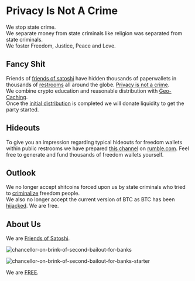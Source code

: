 # Privacy Is Not A Crime
We stop state crime.  
We separate money from state criminals like religion was separated from state criminals.  
We foster Freedom, Justice, Peace and Love.  

## Fancy Shit
Friends of [friends of satoshi](https://github.com/moniquebaumann/friends-of-satoshi) have hidden thousands of paperwallets in thousands of [restrooms](https://rumble.com/c/c-6145166) all around the globe. [Privacy is not a crime](https://privacy-is-not-a-crime.de).   
We combine crypto education and reasonable distribution with [Geo-Caching](https://geo-caching.org).  
Once the [initial distribution](https://polygonscan.com/token/0xb841A4f979F9510760ecf60512e038656E68f459#balances) is completed we will donate liquidity to get the party started. 

## Hideouts
To give you an impression regarding typical hideouts for freedom wallets within public restrooms we have prepared [this channel](https://rumble.com/c/c-6145166) on [rumble.com](https://rumble.com). Feel free to generate and fund thousands of freedom wallets yourself. 

## Outlook
We no longer accept shitcoins forced upon us by state criminals who tried to [criminalize](https://x.com/KimDotcom/status/1785515855893450813) freedom people.    
We also no longer accept the current version of BTC as BTC has been [hijacked](https://www.youtube.com/watch?v=SGWIh9yzg-I). 
We are free.  

## About Us 
We are [Friends of Satoshi](https://github.com/moniquebaumann/friends-of-satoshi). 
  
![chancellor-on-brink-of-second-bailout-for-banks](https://github.com/moniquebaumann/freedom-cash-bot/assets/160405077/a8fd8989-a8d1-4a9d-9dc1-bd0f24196773)

![chancellor-on-brink-of-second-bailout-for-banks-starter](https://github.com/moniquebaumann/freedom-cash-bot/assets/160405077/1ed00195-9738-45bf-a807-4dff034947ff)

  
We are [FREE](https://polygonscan.com/address/0xb841A4f979F9510760ecf60512e038656E68f459#tokentxns).   

